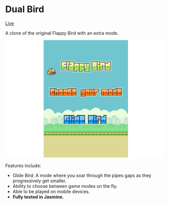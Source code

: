 [screenshot]: images/flappybird_preview.png

# Dual Bird

[Live](http://pizzaia.com/DualBird)

A clone of the original Flappy Bird with an extra mode.

![gameplay][screenshot]

Features include:
* Glide Bird: A mode where you soar through the pipes gaps as they progressively get smaller.
* Ability to choose between game modes on the fly.
* Able to be played on mobile devices.
* **Fully tested in Jasmine.**
